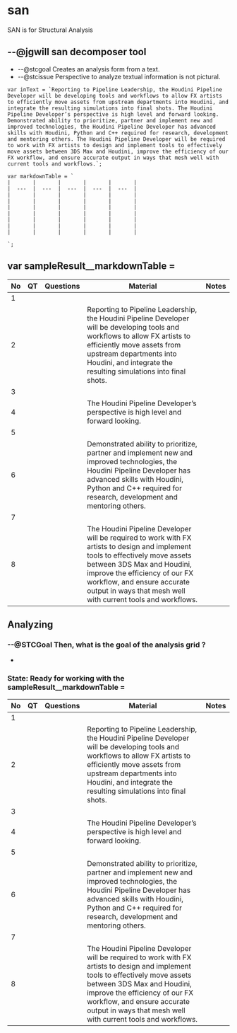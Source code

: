 # san
SAN is for Structural Analysis

## --@jgwill san decomposer tool

* --@stcgoal Creates an analysis form from a text.
* --@stcissue Perspective to analyze textual information is not pictural.

```nodejs
var inText = `Reporting to Pipeline Leadership, the Houdini Pipeline Developer will be developing tools and workflows to allow FX artists to efficiently move assets from upstream departments into Houdini, and integrate the resulting simulations into final shots. The Houdini Pipeline Developer’s perspective is high level and forward looking. Demonstrated ability to prioritize, partner and implement new and improved technologies, the Houdini Pipeline Developer has advanced skills with Houdini, Python and C++ required for research, development and mentoring others. The Houdini Pipeline Developer will be required to work with FX artists to design and implement tools to effectively move assets between 3DS Max and Houdini, improve the efficiency of our FX workflow, and ensure accurate output in ways that mesh well with current tools and workflows.`;

var markdownTable = `
|       |       |       |       |       |
|  ---  |  ---  |  ---  |  ---  |  ---  |
|       |       |       |       |       |
|       |       |       |       |       |
|       |       |       |       |       |
|       |       |       |       |       |
|       |       |       |       |       |
|       |       |       |       |       |
|       |       |       |       |       |

`;
```

## var sampleResult__markdownTable =

|   No    |  QT     |   Questions    |  Material     |  Notes     |
|  ---  |  ---  |  ---  |  ---  |  ---  |
|   1    |       |       |       |       |
|   2    |       |       | Reporting to Pipeline Leadership, the Houdini Pipeline Developer will be developing tools and workflows to allow FX artists to efficiently move assets from upstream departments into Houdini, and integrate the resulting simulations into final shots.      |       |
|   3    |       |       |       |       |
|   4    |       |        | The Houdini Pipeline Developer’s perspective is high level and forward looking.      |       |
|   5    |       |       |       |       |
|   6    |       |       | Demonstrated ability to prioritize, partner and implement new and improved technologies, the Houdini Pipeline Developer has advanced skills with Houdini, Python and C++ required for research, development and mentoring others.      |       |
|   7    |       |       |       |       |
|   8    |       |       | The Houdini Pipeline Developer will be required to work with FX artists to design and implement tools to effectively move assets between 3DS Max and Houdini, improve the efficiency of our FX workflow, and ensure accurate output in ways that mesh well with current tools and workflows.      |       |
  


## Analyzing
### --@STCGoal Then, what is the goal of the analysis grid ?
* 

### State: Ready for working with the sampleResult__markdownTable =

|   No    |  QT     |   Questions    |  Material     |  Notes     |
|  ---  |  ---  |  ---  |  ---  |  ---  |
|   1    |       |       |       |       |
|   2    |       |       | Reporting to Pipeline Leadership, the Houdini Pipeline Developer will be developing tools and workflows to allow FX artists to efficiently move assets from upstream departments into Houdini, and integrate the resulting simulations into final shots.      |       |
|   3    |       |       |       |       |
|   4    |       |        | The Houdini Pipeline Developer’s perspective is high level and forward looking.      |       |
|   5    |       |       |       |       |
|   6    |       |       | Demonstrated ability to prioritize, partner and implement new and improved technologies, the Houdini Pipeline Developer has advanced skills with Houdini, Python and C++ required for research, development and mentoring others.      |       |
|   7    |       |       |       |       |
|   8    |       |       | The Houdini Pipeline Developer will be required to work with FX artists to design and implement tools to effectively move assets between 3DS Max and Houdini, improve the efficiency of our FX workflow, and ensure accurate output in ways that mesh well with current tools and workflows.      |       |
  